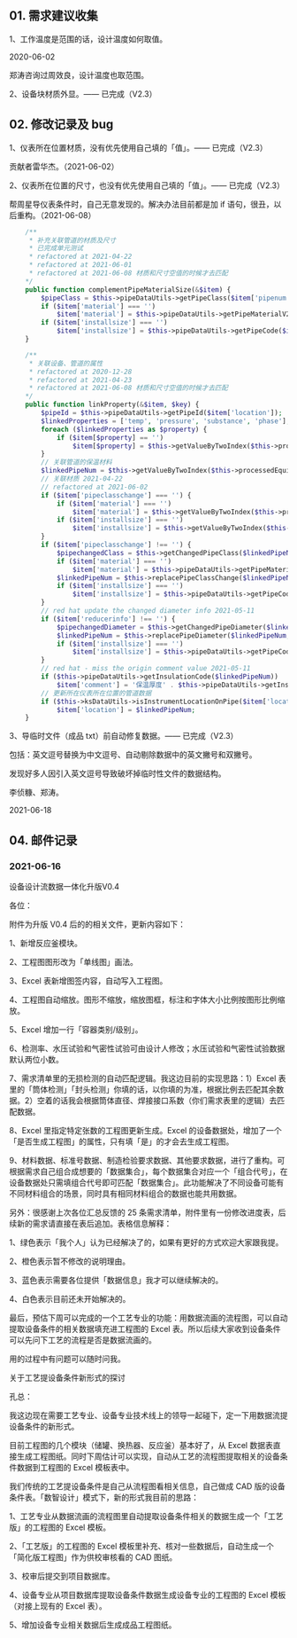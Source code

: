 ## 01. 需求建议收集

1、工作温度是范围的话，设计温度如何取值。

2020-06-02

郑涛咨询过周效良，设计温度也取范围。

2、设备块材质外显。—— 已完成（V2.3）

## 02. 修改记录及 bug

1、仪表所在位置材质，没有优先使用自己填的「值」。—— 已完成（V2.3）

贡献者雷华杰。（2021-06-02）

2、仪表所在位置的尺寸，也没有优先使用自己填的「值」。—— 已完成（V2.3）

帮周星导仪表条件时，自己无意发现的。解决办法目前都是加 if 语句，很丑，以后重构。（2021-06-08）

```php
    /**
     * 补充关联管道的材质及尺寸
     * 已完成单元测试
     * refactored at 2021-04-22
     * refactored at 2021-06-01
     * refactored at 2021-06-08 材质和尺寸空值的时候才去匹配
    */
    public function complementPipeMaterialSize(&$item) {
        $pipeClass = $this->pipeDataUtils->getPipeClass($item['pipenum']);
        if ($item['material'] === '')
            $item['material'] = $this->pipeDataUtils->getPipeMaterialV2($pipeClass);
        if ($item['installsize'] === '')
            $item['installsize'] = $this->pipeDataUtils->getPipeCode($item['pipenum']);
    }
```

```php
    /**
     * 关联设备、管道的属性
     * refactored at 2020-12-28
     * refactored at 2021-04-23
     * refactored at 2021-06-08 材质和尺寸空值的时候才去匹配
    */
    public function linkProperty(&$item, $key) {
        $pipeId = $this->pipeDataUtils->getPipeId($item['location']);
        $linkedProperties = ['temp', 'pressure', 'substance', 'phase'];
        foreach ($linkedProperties as $property) {
            if ($item[$property] == '') 
                $item[$property] = $this->getValueByTwoIndex($this->processedEquipPipeData, $pipeId, $property);
        }
        // 关联管道的保温材料
        $linkedPipeNum = $this->getValueByTwoIndex($this->processedEquipPipeData, $pipeId, 'pipenum');
        // 关联材质 2021-04-22
        // refactored at 2021-06-02
        if ($item['pipeclasschange'] === '') {
            if ($item['material'] === '')
                $item['material'] = $this->getValueByTwoIndex($this->processedEquipPipeData, $pipeId, 'material');
            if ($item['installsize'] === '')
                $item['installsize'] = $this->getValueByTwoIndex($this->processedEquipPipeData, $pipeId, 'installsize');
        }
        if ($item['pipeclasschange'] !== '') {
            $pipechangedClass = $this->getChangedPipeClass($linkedPipeNum, $item['pipeclasschange']);
            if ($item['material'] === '')
                $item['material'] = $this->pipeDataUtils->getPipeMaterialV2($pipechangedClass);
            $linkedPipeNum = $this->replacePipeClassChange($linkedPipeNum, $pipechangedClass);
            if ($item['installsize'] === '')
                $item['installsize'] = $this->pipeDataUtils->getPipeCode($linkedPipeNum);
        }
        // red hat update the changed diameter info 2021-05-11
        if ($item['reducerinfo'] !== '') {
            $pipechangedDiameter = $this->getChangedPipeDiameter($linkedPipeNum, $item['reducerinfo']);
            $linkedPipeNum = $this->replacePipeDiameter($linkedPipeNum, $pipechangedDiameter);
            if ($item['installsize'] === '')
                $item['installsize'] = $this->pipeDataUtils->getPipeCode($linkedPipeNum);
        }
        // red hat - miss the origin comment value 2021-05-11
        if ($this->pipeDataUtils->getInsulationCode($linkedPipeNum)) 
            $item['comment'] = '保温厚度' . $this->pipeDataUtils->getInsulationThick($linkedPipeNum) . 'mm；' . $item['comment'];
        // 更新所在仪表所在位置的管道数据
        if ($this->ksDataUtils->isInstrumentLocationOnPipe($item['location'])) 
            $item['location'] = $linkedPipeNum;
    }
```

3、导临时文件（成品 txt）前自动修复数据。—— 已完成（V2.3）

包括：英文逗号替换为中文逗号、自动剔除数据中的英文撇号和双撇号。

发现好多人因引入英文逗号导致破坏掉临时性文件的数据结构。

李侦糠、郑涛。

2021-06-18

## 04. 邮件记录

### 2021-06-16

设备设计流数据一体化升版V0.4

各位：

附件为升版 V0.4 后的的相关文件，更新内容如下：

1、新增反应釜模块。

2、工程图图形改为「单线图」画法。

3、Excel 表新增图签内容，自动写入工程图。

4、工程图自动缩放。图形不缩放，缩放图框，标注和字体大小比例按图形比例缩放。

5、Excel 增加一行「容器类别/级别」。

6、检测率、水压试验和气密性试验可由设计人修改；水压试验和气密性试验数据默认两位小数。

7、需求清单里的无损检测的自动匹配逻辑。我这边目前的实现思路：1）Excel 表里的「筒体检测」「封头检测」你填的话，以你填的为准，根据比例去匹配其余数据。2）空着的话我会根据筒体直径、焊接接口系数（你们需求表里的逻辑）去匹配数据。

8、Excel 里指定特定张数的工程图更新生成。Excel 的设备数据处，增加了一个「是否生成工程图」的属性，只有填「是」的才会去生成工程图。

9、材料数据、标准号数据、制造检验要求数据、其他要求数据，进行了重构。可根据需求自己组合成想要的「数据集合」，每个数据集合对应一个「组合代号」，在设备数据处只需填组合代号即可匹配「数据集合」。此功能解决了不同设备可能有不同材料组合的场景，同时具有相同材料组合的数据也能共用数据。

另外：很感谢上次各位汇总反馈的 25 条需求清单，附件里有一份修改进度表，后续新的需求请直接在表后追加。表格信息解释：

1、绿色表示「我个人」认为已经解决了的，如果有更好的方式欢迎大家跟我提。

2、橙色表示暂不修改的说明理由。

3、蓝色表示需要各位提供「数据信息」我才可以继续解决的。

4、白色表示目前还未开始解决的。

最后，预估下周可以完成的一个工艺专业的功能：用数据流画的流程图，可以自动提取设备条件的相关数据填充进工程图的 Excel 表。所以后续大家收到设备条件可以先问下工艺的流程是否是数据流画的。

用的过程中有问题可以随时问我。

关于工艺提设备条件新形式的探讨

孔总：

我这边现在需要工艺专业、设备专业技术线上的领导一起碰下，定一下用数据流提设备条件的新形式。

目前工程图的几个模块（储罐、换热器、反应釜）基本好了，从 Excel 数据表直接生成工程图纸。同时下周估计可以实现，自动从工艺的流程图提取相关的设备条件数据到工程图的 Excel 模板表中。

我们传统的工艺提设备条件是自己从流程图看相关信息，自己做成 CAD 版的设备条件表。「数智设计」模式下，新的形式我目前的思路：

1、工艺专业从数据流画的流程图里自动提取设备条件相关的数据生成一个「工艺版」的工程图的 Excel 模板。

2、「工艺版」的工程图的 Excel 模板里补充、核对一些数据后，自动生成一个「简化版工程图」作为供校审核看的 CAD 图纸。

3、校审后提交到项目数据库。

4、设备专业从项目数据库提取设备条件数据生成设备专业的工程图的 Excel 模板（对接上现有的 Excel 表）。

5、增加设备专业相关数据后生成成品工程图纸。